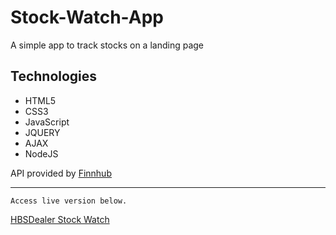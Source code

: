 # Stock-Watch-App
A simple app to track stocks on a landing page 

## Technologies
* HTML5
* CSS3
* JavaScript
* JQUERY
* AJAX
* NodeJS

API provided by [Finnhub](https://finnhub.io/)

---------------------------------------
```
Access live version below.
```
[HBSDealer Stock Watch](https://www.hbsdealer.com/hbsdealer-stock-watch-0)
